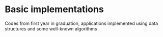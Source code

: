 # Basic implementations

Codes from first year in graduation, applications implemented using data structures and some well-known algorithms
